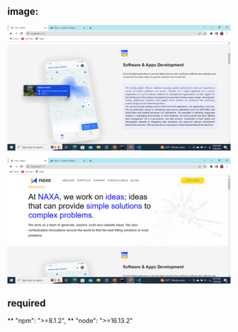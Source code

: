 ## image:
![1674655349088](https://github.com/Ganesh123AS/postImageOnly/blob/main/Screenshot%20(246).png?raw=true)

 ![1674655349088](https://github.com/Ganesh123AS/postImageOnly/blob/main/Screenshot%20(245).png)

 ## required
 ** "npm": ">=8.1.2",
 ** "node": ">=16.13.2"